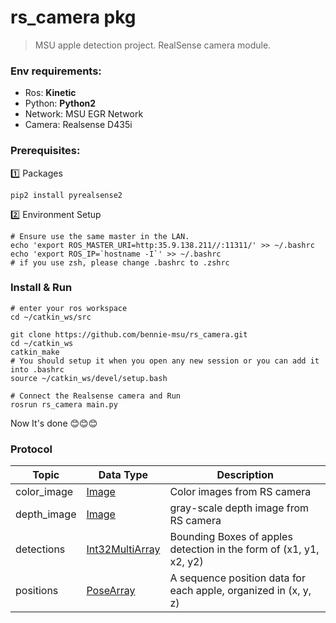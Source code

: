 # rs_camera pkg

> MSU apple detection project. 
> RealSense camera module.

### Env requirements: 

* Ros: __Kinetic__
* Python: __Python2__
* Network: MSU EGR Network
* Camera: Realsense D435i

### Prerequisites: 

1️⃣ Packages

```shell
pip2 install pyrealsense2
```

2️⃣ Environment Setup

```shell
# Ensure use the same master in the LAN.
echo 'export ROS_MASTER_URI=http:35.9.138.211//:11311/' >> ~/.bashrc 
echo 'export ROS_IP=`hostname -I`' >> ~/.bashrc 
# if you use zsh, please change .bashrc to .zshrc
```

### Install & Run

```shell
# enter your ros workspace
cd ~/catkin_ws/src

git clone https://github.com/bennie-msu/rs_camera.git
cd ~/catkin_ws
catkin_make 
# You should setup it when you open any new session or you can add it into .bashrc
source ~/catkin_ws/devel/setup.bash

# Connect the Realsense camera and Run
rosrun rs_camera main.py
```

Now It's done 😊😊😊


### Protocol

| Topic       | Data Type                                                    | Description                                                  |
| ----------- | ------------------------------------------------------------ | ------------------------------------------------------------ |
| color_image | [Image](http://docs.ros.org/melodic/api/sensor_msgs/html/msg/Image.html) | Color images from RS camera                                  |
| depth_image | [Image](http://docs.ros.org/melodic/api/sensor_msgs/html/msg/Image.html) | gray-scale depth image from RS camera                        |
| detections  | [Int32MultiArray](http://docs.ros.org/melodic/api/std_msgs/html/msg/Int32MultiArray.html) | Bounding Boxes of apples detection in the form of (x1, y1, x2, y2) |
| positions   | [PoseArray](http://docs.ros.org/melodic/api/geometry_msgs/html/msg/PoseArray.html) | A sequence position data for each apple, organized in (x, y, z) |
